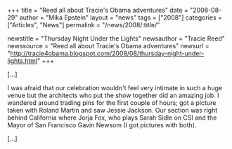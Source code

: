 +++
title = "Reed all about Tracie's Obama adventures"
date = "2008-08-29"
author = "Mika Epstein"
layout = "news"
tags = ["2008"]
categories = ["Articles", "News"]
permalink = "/news/2008/:title/"

newstitle = "Thursday Night Under the Lights"
newsauthor = "Tracie Reed"
newssource = "Reed all about Tracie's Obama adventures"
newsurl = "http://tracie4obama.blogspot.com/2008/08/thursday-night-under-lights.html"
+++

[...]

I was afraid that our celebration wouldn't feel very intimate in such a huge venue but the architects who put the show together did an amazing job. I wandered around trading pins for the first couple of hours; got a picture taken with Roland Martin and saw Jessie Jackson. Our section was right behind California where Jorja Fox, who plays Sarah Sidle on CSI and the Mayor of San Francisco Gavin Newsom (I got pictures with both).

[...]  
